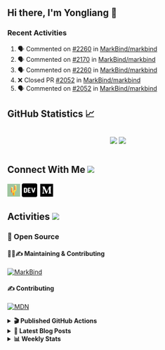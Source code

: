 ## Hi there, I'm Yongliang 👋

### Recent Activities

<!--START_SECTION:activity-->
1. 🗣 Commented on [#2260](https://github.com/MarkBind/markbind/issues/2260) in [MarkBind/markbind](https://github.com/MarkBind/markbind)
2. 🗣 Commented on [#2170](https://github.com/MarkBind/markbind/issues/2170) in [MarkBind/markbind](https://github.com/MarkBind/markbind)
3. 🗣 Commented on [#2260](https://github.com/MarkBind/markbind/issues/2260) in [MarkBind/markbind](https://github.com/MarkBind/markbind)
4. ❌ Closed PR [#2052](https://github.com/MarkBind/markbind/pull/2052) in [MarkBind/markbind](https://github.com/MarkBind/markbind)
5. 🗣 Commented on [#2052](https://github.com/MarkBind/markbind/issues/2052) in [MarkBind/markbind](https://github.com/MarkBind/markbind)
<!--END_SECTION:activity-->

## GitHub Statistics :chart_with_upwards_trend:
<div align="center">
<div style="display: flex; align-items: center; justify-content: center;">

[![](https://github-readme-stats-tlylt.vercel.app/api?username=tlylt&show_icons=true&theme=tokyonight&hide_border=true&locale=en)](https://github.com/tlylt)
[![](https://github-readme-streak-stats.herokuapp.com/?user=tlylt&theme=tokyonight&hide_border=true)](https://github.com/tlylt)
</div>
</div>

## Connect With Me <img src="https://media.giphy.com/media/2wh5K5yE3ulp3xgYcG/giphy-downsized.gif" width="30">

<a href="https://www.yongliangliu.com/" target="_blank"><img align="center" src="static/site-icon.png" alt="yongliangliu.com" height="29" width="29" /></a>
<a href="https://dev.to/tlylt" target="_blank"><img align="center" src="static/dev-badge.svg" alt="dev.to/tlylt" height="35" width="35" /></a>
<a href="https://tlylt.medium.com" target="_blank"><img align="center" src="static/medium.png" alt="tlylt.medium.com" height="35" width="35" /></a>

## Activities <img src="https://media.giphy.com/media/WUlplcMpOCEmTGBtBW/giphy.gif" width="30">

### 🔭 Open Source

#### 👷‍♂️✍️ Maintaining & Contributing
[![MarkBind](https://github-readme-stats-tlylt.vercel.app/api/pin/?username=markbind&repo=markbind)](https://github.com/MarkBind/markbind)

#### ✍️ Contributing
[![MDN](https://github-readme-stats-tlylt.vercel.app/api/pin/?username=mdn&repo=content)](https://github.com/mdn/content)

<details>
<summary> <b>🎬 Published GitHub Actions </b> </summary>

[![install-graphviz](https://github-readme-stats-tlylt.vercel.app/api/pin/?username=tlylt&repo=install-graphviz)](https://github.com/tlylt/install-graphviz)

[![reposense-action](https://github-readme-stats-tlylt.vercel.app/api/pin/?username=tlylt&repo=reposense-action)](https://github.com/tlylt/reposense-action)

[![markbin-action](https://github-readme-stats-tlylt.vercel.app/api/pin/?username=markbind&repo=markbind-action)](https://github.com/MarkBind/markbind-action)

</details>

<details>
<summary> <b>📕 Latest Blog Posts</b> </summary>

<!-- BLOG-POST-LIST:START -->
- [Deploy a ChatGPT API Server in no time](https://www.yongliangliu.com/blog/chatgpt-nextjs-server/)
- [Creating a regex-based Markdown parser in TypeScript](https://www.yongliangliu.com/blog/rmark/)
- [Create VSCode Snippets for Markdown Blog Workflows](https://www.yongliangliu.com/blog/vscode-snippets/)
- [Brag Doc 2023](https://www.yongliangliu.com/blog/brag-doc-2023/)
- [My Journey into Open Source](https://www.yongliangliu.com/blog/my-journey-into-open-source/)
<!-- BLOG-POST-LIST:END -->

</details>

<details>
<summary> <b>📊 Weekly Stats</b> </summary>

<!--START_SECTION:waka-->
![Code Time](http://img.shields.io/badge/Code%20Time-912%20hrs%2035%20mins-blue)

**🐱 My GitHub Data** 

> 📦 608.2 kB Used in GitHub's Storage 
 > 
> 🏆 853 Contributions in the Year 2023
 > 
> 🚫 Not Opted to Hire
 > 
> 📜 169 Public Repositories 
 > 
> 🔑 31 Private Repositories 
 > 
**I'm an Early 🐤** 

```text
🌞 Morning                3743 commits        ███████░░░░░░░░░░░░░░░░░░   29.67 % 
🌆 Daytime                3320 commits        ███████░░░░░░░░░░░░░░░░░░   26.32 % 
🌃 Evening                4692 commits        █████████░░░░░░░░░░░░░░░░   37.19 % 
🌙 Night                  860 commits         ██░░░░░░░░░░░░░░░░░░░░░░░   06.82 % 
```
📅 **I'm Most Productive on Wednesday** 

```text
Monday                   1660 commits        ███░░░░░░░░░░░░░░░░░░░░░░   13.16 % 
Tuesday                  1884 commits        ████░░░░░░░░░░░░░░░░░░░░░   14.93 % 
Wednesday                2104 commits        ████░░░░░░░░░░░░░░░░░░░░░   16.68 % 
Thursday                 1624 commits        ███░░░░░░░░░░░░░░░░░░░░░░   12.87 % 
Friday                   1650 commits        ███░░░░░░░░░░░░░░░░░░░░░░   13.08 % 
Saturday                 1863 commits        ████░░░░░░░░░░░░░░░░░░░░░   14.77 % 
Sunday                   1830 commits        ████░░░░░░░░░░░░░░░░░░░░░   14.51 % 
```


📊 **This Week I Spent My Time On** 

```text
🕑︎ Time Zone: Asia/Singapore

💬 Programming Languages: 
Markdown                 8 hrs 28 mins       ██████████░░░░░░░░░░░░░░░   39.81 % 
TypeScript               5 hrs 41 mins       ███████░░░░░░░░░░░░░░░░░░   26.79 % 
reStructuredText         3 hrs 31 mins       ████░░░░░░░░░░░░░░░░░░░░░   16.55 % 
C#                       2 hrs 22 mins       ███░░░░░░░░░░░░░░░░░░░░░░   11.18 % 
YAML                     24 mins             ░░░░░░░░░░░░░░░░░░░░░░░░░   01.90 % 
```


 Last Updated on 03/04/2023 00:46:22 UTC
<!--END_SECTION:waka-->

</details>
